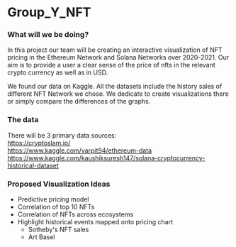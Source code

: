 # Group_Y_NFT

### **What will we be doing?** ###
In this project our team will be creating an interactive visualization of NFT pricing in the Ethereum Network and Solana Networks over 2020-2021. Our aim is to provide a user a clear sense of the price of nfts in the relevant crypto currency as well as in USD.

We found our data on Kaggle. All the datasets include the history sales of different NFT Network we chose. We dedicate to create visualizations there or simply compare the differences of the graphs. 

### **The data** ###
There will be 3 primary data sources: 
<br>https://cryptoslam.io/
<br>https://www.kaggle.com/varpit94/ethereum-data
<br>https://www.kaggle.com/kaushiksuresh147/solana-cryptocurrency-historical-dataset

### **Proposed Visualization Ideas** ###
- Predictive pricing model
- Correlation of top 10 NFTs
- Correlation of NFTs across ecosystems
- Highlight historical events mapped onto pricing chart
  - Sotheby's NFT sales
  - Art Basel
